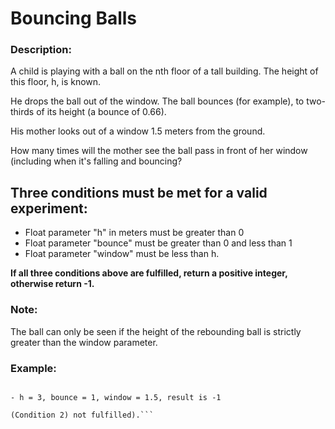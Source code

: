 # Bouncing Balls
### Description:

A child is playing with a ball on the nth floor of a tall building. The height of this floor, h, is known.

He drops the ball out of the window. The ball bounces (for example), to two-thirds of its height (a bounce of 0.66).

His mother looks out of a window 1.5 meters from the ground.

How many times will the mother see the ball pass in front of her window (including when it's falling and bouncing?
## Three conditions must be met for a valid experiment:

* Float parameter "h" in meters must be greater than 0
* Float parameter "bounce" must be greater than 0 and less than 1
* Float parameter "window" must be less than h.

**If all three conditions above are fulfilled, return a positive integer, otherwise return -1.**
### Note:

The ball can only be seen if the height of the rebounding ball is strictly greater than the window parameter.
### Example:

```- h = 3, bounce = 0.66, window = 1.5, result is 3

- h = 3, bounce = 1, window = 1.5, result is -1 

(Condition 2) not fulfilled).```